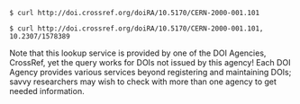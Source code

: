 `$ curl http://doi.crossref.org/doiRA/10.5170/CERN-2000-001.101`

`$ curl http://doi.crossref.org/doiRA/10.5170/CERN-2000-001.101, 10.2307/1578389`

Note that this lookup service is provided by one of the DOI Agencies, CrossRef, yet the query works for DOIs not issued by this agency!  Each DOI Agency provides various services beyond registering and maintaining DOIs; savvy researchers may wish to check with more than one agency to get needed information. 